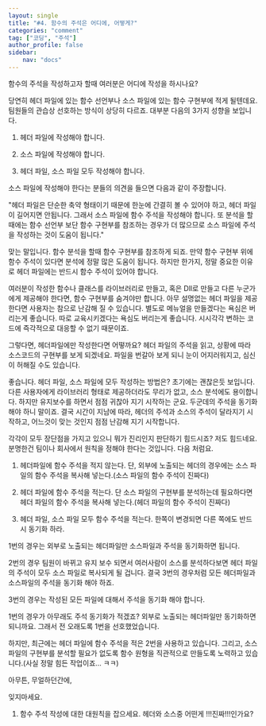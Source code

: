 ```yaml
---
layout: single
title: "#4. 함수의 주석은 어디에, 어떻게?"
categories: "comment"
tag: ["코딩", "주석"]
author_profile: false
sidebar: 
    nav: "docs"
---
```


함수의 주석을 작성하고자 할때 여러분은 어디에 작성을 하시나요?

당연히 헤더 파일에 있는 함수 선언부나 소스 파일에 있는 함수 구현부에 적게 될텐데요. 팀원들의 관습상 선호하는 방식이 상당히 다르죠. 대부분 다음의 3가지 성향을 보입니다.

1. 헤더 파일에 작성해야 합니다.

2. 소스 파일에 작성해야 합니다.

3. 헤더 파일, 소스 파일 모두 작성해야 합니다.

소스 파일에 작성해야 한다는 분들의 의견을 들으면 다음과 같이 주장합니다.

"헤더 파일은 단순한 축약 형태이기 때문에 한눈에 간결히 볼 수 있어야 하고, 헤더 파일이 길어지면 안됩니다. 그래서 소스 파일에 함수 주석을 작성해야 합니다. 또 분석을 할 때에는 함수 선언부 보단 함수 구현부를 참조하는 경우가 더 많으므로 소스 파일에 주석을 작성하는 것이 도움이 됩니다."

맞는 말입니다. 함수 분석을 할때 함수 구현부를 참조하게 되죠. 만약 함수 구현부 위에 함수 주석이 있다면 분석에 정말 많은 도움이 됩니다. 하지만 한가지, 정말 중요한 이유로 헤더 파일에는 반드시 함수 주석이 있어야 합니다.

여러분이 작성한 함수나 클래스를 라이브러리로 만들고, 혹은 Dll로 만들고 다른 누군가에게 제공해야 한다면, 함수 구현부를 숨겨야만 합니다. 아무 설명없는 헤더 파일을 제공한다면 사용자는 참으로 난감해 질 수 있습니다. 별도로 메뉴얼을 만들겠다는 욕심은 버리는게 좋습니다. 따로 교육시키겠다는 욕심도 버리는게 좋습니다. 시시각각 변하는 코드에 즉각적으로 대응할 수 없기 때문이죠.

그렇다면, 헤더파일에만 작성한다면 어떻까요? 헤더 파일의 주석을 읽고, 상황에 따라 소스코드의 구현부를 보게 되겠네요. 파일을 번갈아 보게 되니 눈이 어지러워지고, 심신이 허해질 수도 있습니다.

좋습니다. 헤더 파일, 소스 파일에 모두 작성하는 방법은? 초기에는 괜찮은듯 보입니다. 다른 사용자에게 라이브러리 형태로 제공하더라도 무리가 없고, 소스 분석에도 용이합니다. 하지만 유지보수를 하면서 점점 귀찮아 지기 시작하는 군요. 두군데의 주석을 동기화 해야 하니 말이죠. 결국 시간이 지남에 따라, 헤더의 주석과 소스의 주석이 달라지기 시작하고, 어느것이 맞는 것인지 점점 난감해 지기 시작합니다.

각각이 모두 장단점을 가지고 있으니 뭐가 진리인지 판단하기 힘드시죠? 저도 힘드네요. 분명한건 팀이나 회사에서 원칙을 정해야 한다는 것입니다. 다음 처럼요.

1. 헤더파일에 함수 주석을 적지 않는다. 단, 외부에 노출되는 헤더의 경우에는 소스 파일의 함수 주석을 복사해 넣는다.(소스 파일의 함수 주석이 진짜다)

2. 헤더 파일에 함수 주석을 적는다. 단 소스 파일의 구현부를 분석하는데 필요하다면 헤더 파일의 함수 주석을 복사해 넣는다.(헤더 파일의 함수 주석이 진짜다)

3. 헤더 파일, 소스 파일 모두 함수 주석을 적는다. 한쪽이 변경되면 다른 쪽에도 반드시 동기화 하라.

1번의 경우는 외부로 노출되는 헤더파일만 소스파일과 주석을 동기화하면 됩니다.

2번의 경우 팀원이 바뀌고 유지 보수 되면서 여러사람이 소스를 분석하다보면 헤더 파일의 주석이 모두 소스 파일로 복사되게 될 겁니다. 결국 3번의 경우처럼 모든 헤더파일과 소스파일의 주석을 동기화 해야 하죠.

3번의 경우는 작성된 모든 파일에 대해서 주석을 동기화 해야 합니다.

1번의 경우가 아무래도 주석 동기화가 적겠죠? 외부로 노출되는 헤더파일만 동기화하면 되니까요. 그래서 전 오래도록 1번을 선호했었습니다.

하지만, 최근에는 헤더 파일에 함수 주석을 적은 2번을 사용하고 있습니다. 그리고, 소스 파일의 구현부를 분석할 필요가 없도록 함수 원형을 직관적으로 만들도록 노력하고 있습니다.(사실 정말 힘든 작업이죠... ㅋㅋ)

아무튼, 무얼하던간에,

잊지마세요.

1. 함수 주석 작성에 대한 대원칙을 잡으세요. 헤더와 소스중 어떤게 !!!진짜!!!인가요?